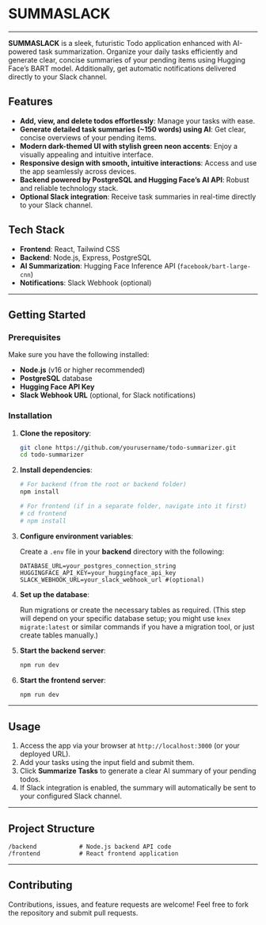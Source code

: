 # SUMMASLACK

---

**SUMMASLACK** is a sleek, futuristic Todo application enhanced with AI-powered task summarization. Organize your daily tasks efficiently and generate clear, concise summaries of your pending items using Hugging Face’s BART model. Additionally, get automatic notifications delivered directly to your Slack channel.

## Features

* **Add, view, and delete todos effortlessly**: Manage your tasks with ease.
* **Generate detailed task summaries (~150 words) using AI**: Get clear, concise overviews of your pending items.
* **Modern dark-themed UI with stylish green neon accents**: Enjoy a visually appealing and intuitive interface.
* **Responsive design with smooth, intuitive interactions**: Access and use the app seamlessly across devices.
* **Backend powered by PostgreSQL and Hugging Face’s AI API**: Robust and reliable technology stack.
* **Optional Slack integration**: Receive task summaries in real-time directly to your Slack channel.

## Tech Stack

* **Frontend**: React, Tailwind CSS
* **Backend**: Node.js, Express, PostgreSQL
* **AI Summarization**: Hugging Face Inference API (`facebook/bart-large-cnn`)
* **Notifications**: Slack Webhook (optional)

---

## Getting Started

### Prerequisites

Make sure you have the following installed:

* **Node.js** (v16 or higher recommended)
* **PostgreSQL** database
* **Hugging Face API Key**
* **Slack Webhook URL** (optional, for Slack notifications)

### Installation

1.  **Clone the repository**:

    ```bash
    git clone https://github.com/yourusername/todo-summarizer.git
    cd todo-summarizer
    ```

2.  **Install dependencies**:

    ```bash
    # For backend (from the root or backend folder)
    npm install

    # For frontend (if in a separate folder, navigate into it first)
    # cd frontend
    # npm install
    ```

3.  **Configure environment variables**:

    Create a `.env` file in your **backend** directory with the following:

    ```env
    DATABASE_URL=your_postgres_connection_string
    HUGGINGFACE_API_KEY=your_huggingface_api_key
    SLACK_WEBHOOK_URL=your_slack_webhook_url #(optional)
    ```

4.  **Set up the database**:

    Run migrations or create the necessary tables as required. (This step will depend on your specific database setup; you might use `knex migrate:latest` or similar commands if you have a migration tool, or just create tables manually.)

5.  **Start the backend server**:

    ```bash
    npm run dev
    ```

6.  **Start the frontend server**:

    ```bash
    npm run dev
    ```

---

## Usage

1.  Access the app via your browser at `http://localhost:3000` (or your deployed URL).
2.  Add your tasks using the input field and submit them.
3.  Click **Summarize Tasks** to generate a clear AI summary of your pending todos.
4.  If Slack integration is enabled, the summary will automatically be sent to your configured Slack channel.

---

## Project Structure

```
/backend            # Node.js backend API code
/frontend           # React frontend application
```

---

## Contributing

Contributions, issues, and feature requests are welcome!
Feel free to fork the repository and submit pull requests.
